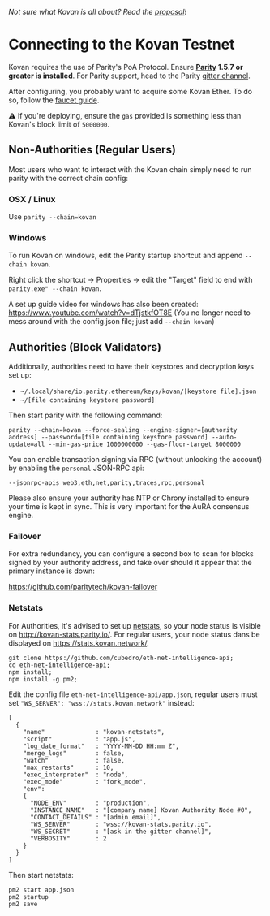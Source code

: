 *Not sure what Kovan is all about? Read the [proposal](https://github.com/kovan-testnet/proposal)!*

# Connecting to the Kovan Testnet

Kovan requires the use of Parity's PoA Protocol. Ensure **[Parity](https://github.com/ethcore/parity) 1.5.7 or greater is installed**. For Parity support, head to the Parity [gitter channel](https://gitter.im/ethcore/parity).

After configuring, you probably want to acquire some Kovan Ether. To do so, follow the [faucet guide](https://github.com/kovan-testnet/faucet).

⚠️  If you're deploying, ensure the `gas` provided is something less than Kovan's block limit of `5000000`.

## Non-Authorities (Regular Users)

Most users who want to interact with the Kovan chain simply need to run parity with the correct chain config:

### OSX / Linux

Use `parity --chain=kovan`

### Windows

To run Kovan on windows, edit the Parity startup shortcut and append `--chain kovan`.

Right click the shortcut -> Properties -> edit the "Target" field to end with `parity.exe" --chain kovan`.

A set up guide video for windows has also been created: https://www.youtube.com/watch?v=dTjstkfOT8E (You no longer need to mess around with the config.json file; just add `--chain kovan`)

## Authorities (Block Validators)

Additionally, authorities need to have their keystores and decryption keys set up:

* `~/.local/share/io.parity.ethereum/keys/kovan/[keystore file].json`
* `~/[file containing keystore password]`

Then start parity with the following command:

```
parity --chain=kovan --force-sealing --engine-signer=[authority address] --password=[file containing keystore password] --auto-update=all --min-gas-price 1000000000 --gas-floor-target 8000000 
```

You can enable transaction signing via RPC (without unlocking the account) by enabling the `personal` JSON-RPC api:

```
--jsonrpc-apis web3,eth,net,parity,traces,rpc,personal
```

Please also ensure your authority has NTP or Chrony installed to ensure your time is kept in sync. This is very important for the AuRA consensus engine.

### Failover

For extra redundancy, you can configure a second box to scan for blocks signed by your authority address, and take over should it appear that the primary instance is down:

https://github.com/paritytech/kovan-failover

### Netstats 

For Authorities, it's advised to set up [netstats](https://github.com/cubedro/eth-net-intelligence-api), so your node status is visible on http://kovan-stats.parity.io/.
For regular users, your node status dans be displayed on https://stats.kovan.network/.

```
git clone https://github.com/cubedro/eth-net-intelligence-api;
cd eth-net-intelligence-api;
npm install;
npm install -g pm2;
```

Edit the config file `eth-net-intelligence-api/app.json`, regular users must set `"WS_SERVER": "wss://stats.kovan.network"` instead:

```
[
  {
    "name"              : "kovan-netstats",
    "script"            : "app.js",
    "log_date_format"   : "YYYY-MM-DD HH:mm Z",
    "merge_logs"        : false,
    "watch"             : false,
    "max_restarts"      : 10,
    "exec_interpreter"  : "node",
    "exec_mode"         : "fork_mode",
    "env":
    {
      "NODE_ENV"        : "production",
      "INSTANCE_NAME"   : "[company name] Kovan Authority Node #0",
      "CONTACT_DETAILS" : "[admin email]",
      "WS_SERVER"       : "wss://kovan-stats.parity.io",
      "WS_SECRET"       : "[ask in the gitter channel]",
      "VERBOSITY"       : 2
    }
  }
]
```


Then start netstats:

```
pm2 start app.json
pm2 startup
pm2 save
```
